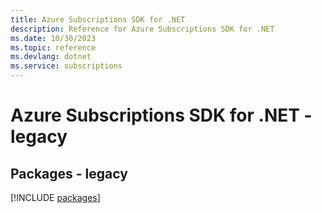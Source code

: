 ```yaml
---
title: Azure Subscriptions SDK for .NET
description: Reference for Azure Subscriptions SDK for .NET
ms.date: 10/30/2023
ms.topic: reference
ms.devlang: dotnet
ms.service: subscriptions
---
```

# Azure Subscriptions SDK for .NET - legacy
## Packages - legacy
[!INCLUDE [packages](subscriptions-index.md)]